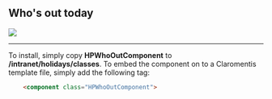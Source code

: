Who's out today
------------------------
[![](https://raw.github.com/Claromentis/cla-cmp-whos-out/master/screenshot.png)](https://raw.github.com/Claromentis/cla-cmp-whos-out/master/screenshot.png)

-------------------------
To install, simply copy <b>HPWhoOutComponent</b> to <b>/intranet/holidays/classes</b>. To embed the component on to a Claromentis template file, simply add the following tag:

```html
	<component class="HPWhoOutComponent">
```